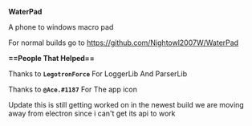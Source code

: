 **WaterPad**

A phone to windows macro pad

For normal builds go to <https://github.com/Nightowl2007W/WaterPad>

**==People That Helped==**

Thanks to **``LegotronForce``** For LoggerLib And ParserLib

Thanks to **``@Ace.#1187``** For The app icon

Update this is still getting worked on
in the newest build we are moving away from electron since i can't get its api to work
